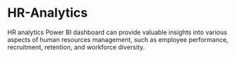 # HR-Analytics
HR analytics Power BI dashboard can provide valuable insights into various aspects of human resources management, such as employee performance, recruitment, retention, and workforce diversity.

